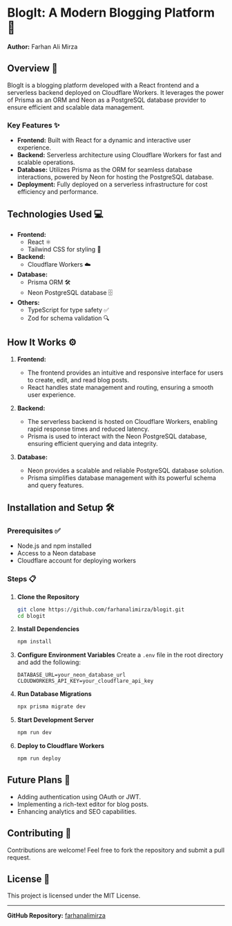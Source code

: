 # BlogIt: A Modern Blogging Platform 🚀

**Author:** Farhan Ali Mirza

## Overview 📖
BlogIt is a blogging platform developed with a React frontend and a serverless backend deployed on Cloudflare Workers. It leverages the power of Prisma as an ORM and Neon as a PostgreSQL database provider to ensure efficient and scalable data management.

### Key Features ✨
- **Frontend:** Built with React for a dynamic and interactive user experience.
- **Backend:** Serverless architecture using Cloudflare Workers for fast and scalable operations.
- **Database:** Utilizes Prisma as the ORM for seamless database interactions, powered by Neon for hosting the PostgreSQL database.
- **Deployment:** Fully deployed on a serverless infrastructure for cost efficiency and performance.

## Technologies Used 💻
- **Frontend:**
  - React ⚛️
  - Tailwind CSS for styling 🎨
- **Backend:**
  - Cloudflare Workers ☁️
- **Database:**
  - Prisma ORM 🛠️
  - Neon PostgreSQL database 🗄️
- **Others:**
  - TypeScript for type safety ✅
  - Zod for schema validation 🔍

## How It Works ⚙️
1. **Frontend:**
   - The frontend provides an intuitive and responsive interface for users to create, edit, and read blog posts.
   - React handles state management and routing, ensuring a smooth user experience.

2. **Backend:**
   - The serverless backend is hosted on Cloudflare Workers, enabling rapid response times and reduced latency.
   - Prisma is used to interact with the Neon PostgreSQL database, ensuring efficient querying and data integrity.

3. **Database:**
   - Neon provides a scalable and reliable PostgreSQL database solution.
   - Prisma simplifies database management with its powerful schema and query features.

## Installation and Setup 🛠️

### Prerequisites ✅
- Node.js and npm installed
- Access to a Neon database
- Cloudflare account for deploying workers

### Steps 📋
1. **Clone the Repository**
   ```bash
   git clone https://github.com/farhanalimirza/blogit.git
   cd blogit
   ```

2. **Install Dependencies**
   ```bash
   npm install
   ```

3. **Configure Environment Variables**
   Create a `.env` file in the root directory and add the following:
   ```env
   DATABASE_URL=your_neon_database_url
   CLOUDWORKERS_API_KEY=your_cloudflare_api_key
   ```

4. **Run Database Migrations**
   ```bash
   npx prisma migrate dev
   ```

5. **Start Development Server**
   ```bash
   npm run dev
   ```

6. **Deploy to Cloudflare Workers**
   ```bash
   npm run deploy
   ```

## Future Plans 🌟
- Adding authentication using OAuth or JWT.
- Implementing a rich-text editor for blog posts.
- Enhancing analytics and SEO capabilities.

## Contributing 🤝
Contributions are welcome! Feel free to fork the repository and submit a pull request.

## License 📜
This project is licensed under the MIT License.

---

**GitHub Repository:** [farhanalimirza](https://github.com/FarhanAliMirza/BlogIt)
